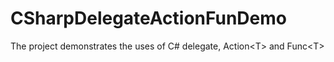 # CSharpDelegateActionFunDemo
The project demonstrates the uses of C# delegate, Action&lt;T> and Func&lt;T>
